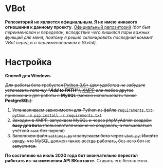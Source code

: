 # VBot
**Репозиторий не является официальным. Я не имею никакого отношения к данному проекту**. [Официальный репозиторий](https://github.com/ekonda/sketal) _(бот был переименован и переделан, вследствие чего лишился пары важных функций для меня, поэтому я решил склонировать последний коммит VBot перед его переименованием в Sketal)_.
# Настройка
<s>**Способ для Windows**

Для работы бота требуется [Python 3.6+](https://www.python.org/downloads/) _(для удобства не забудьте установить галочку **"Add to PATH"**)_, [XMPP](https://www.apachefriends.org/ru/download.html) или любое другое приложение для работы с **MySQL** (можно использовать также **PostgreSQL**).
1. Устанавливаем зависимости для Python из файла `requirements.txt`: `python -m pip install -r requirements.txt`
2. Заходим в XMPP, запускаем MySQL и через phpMyAdmin создаём **базу для бота** (пользователя можно не создавать, а пользоваться учёткой `root` без пароля)
3. Заполняем файл `settings.py` и запускаем бота через `vbot.py`. Имейте ввиду, что MySQL должен также всегда работать, без него бот не запустится.</s>

**По состоянию на июль 2020 года бот окончательно перестал работать из-за изменения API ВКонтакте.** Ставить его бесполезно.
